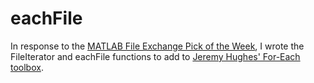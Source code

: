 # eachFile
In response to the [MATLAB File Exchange Pick of the Week](http://blogs.mathworks.com/pick/2015/02/27/for-each/), I wrote the 
FileIterator and eachFile functions to add to [Jeremy Hughes' For-Each toolbox](http://www.mathworks.com/matlabcentral/fileexchange/48729-for-each).
